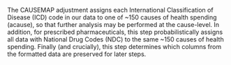 The CAUSEMAP adjustment assigns each International Classification of Disease (ICD) code in our data to one of ~150 causes of health spending (acause), so that further analysis may be performed at the cause-level. In addition, for prescribed pharmaceuticals, this step probabilistically assigns all data with National Drug Codes (NDC) to the same ~150 causes of health spending. Finally (and crucially), this step determines which columns from the formatted data are preserved for later steps.
